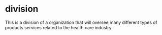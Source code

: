 # division
This is a division of a organization that will oversee many different types of products services related to the health care industry
